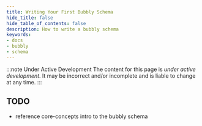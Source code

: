 ```yaml
---
title: Writing Your First Bubbly Schema
hide_title: false
hide_table_of_contents: false
description: How to write a bubbly schema
keywords:
- docs
- bubbly
- schema
---
```


:::note Under Active Development
The content for this page is *under active development*. It
may be
incorrect and/or
incomplete and is liable to change at any time.
:::

## TODO

- reference core-concepts intro to the bubbly schema
